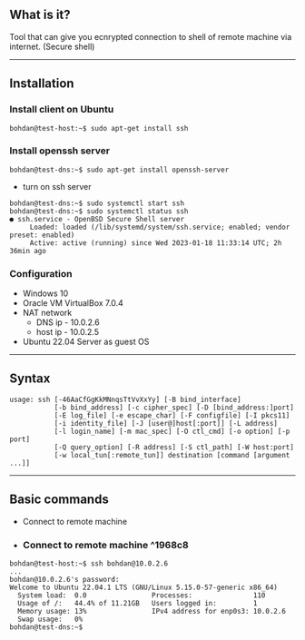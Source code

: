 ## What is it?

Tool that can give you ecnrypted connection to shell of remote machine via internet. (Secure shell)

***
## Installation

### Install client on Ubuntu 
```
bohdan@test-host:~$ sudo apt-get install ssh
```

### Install openssh server
```
bohdan@test-dns:~$ sudo apt-get install openssh-server
```
- turn on ssh server
```
bohdan@test-dns:~$ sudo systemctl start ssh
bohdan@test-dns:~$ sudo systemctl status ssh
● ssh.service - OpenBSD Secure Shell server
     Loaded: loaded (/lib/systemd/system/ssh.service; enabled; vendor preset: enabled)
     Active: active (running) since Wed 2023-01-18 11:33:14 UTC; 2h 36min ago
```

### Configuration
- Windows 10
- Oracle VM VirtualBox 7.0.4
- NAT network
	- DNS ip    - 10.0.2.6
	- host ip   - 10.0.2.5
- Ubuntu 22.04 Server as guest OS

***
## Syntax

```
usage: ssh [-46AaCfGgKkMNnqsTtVvXxYy] [-B bind_interface]
           [-b bind_address] [-c cipher_spec] [-D [bind_address:]port]
           [-E log_file] [-e escape_char] [-F configfile] [-I pkcs11]
           [-i identity_file] [-J [user@]host[:port]] [-L address]
           [-l login_name] [-m mac_spec] [-O ctl_cmd] [-o option] [-p port]
           [-Q query_option] [-R address] [-S ctl_path] [-W host:port]
           [-w local_tun[:remote_tun]] destination [command [argument ...]]
```

***
## Basic commands

- Connect to remote machine


- ###  Connect to remote machine ^1968c8
```
bohdan@test-host:~$ ssh bohdan@10.0.2.6
...
bohdan@10.0.2.6's password:
Welcome to Ubuntu 22.04.1 LTS (GNU/Linux 5.15.0-57-generic x86_64)
  System load:  0.0                Processes:               110
  Usage of /:   44.4% of 11.21GB   Users logged in:         1
  Memory usage: 13%                IPv4 address for enp0s3: 10.0.2.6
  Swap usage:   0%
bohdan@test-dns:~$
```


